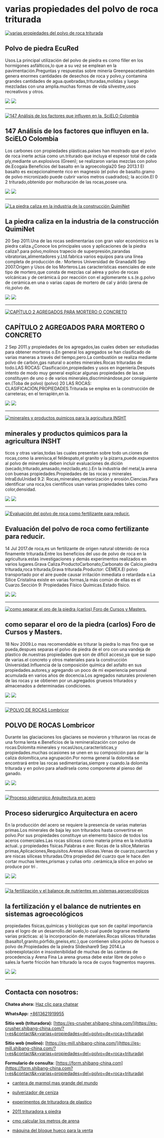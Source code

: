 # varias propiedades del polvo de roca triturada

<a href="https://swt.shibang-china.com/?l=es&img&k=varias+propiedades+del+polvo+de+roca+triturada" target="_blank">![varias propiedades del polvo de roca triturada](http://static.shibang-china.com/all-800x300/964.jpg)</a>

## Polvo de piedra EcuRed
Usos.La principal utilización del polvo de piedra es como filler en los hormigones asfálticos,lo que a su vez se emplean en la pavimentación.Preguntas y respuestas sobre minería Greenpeacetambién genera enormes cantidades de desechos de roca y polvo,y contamina grandes cantidades de agua.quebradas,trituradas,molidas y luego mezcladas con una amplia.muchas formas de vida silvestre,usos recreativos y otros.


<a href="https://whatsapp.shibangsoft.com/WhatsApp.php" target="_blank" title="WhatsApp">![](http://static.shibang-china.com/icon/whatsapp.png)</a> <a href="https://swt.shibang-china.com/?l=es&icon&k=varias+propiedades+del+polvo+de+roca+triturada" target="_blank">![](http://static.shibang-china.com/icon/chat-es.png)</a>

---

<a href="https://swt.shibang-china.com/?l=es&img&k=varias+propiedades+del+polvo+de+roca+triturada" target="_blank">![147 Análisis de los factores que influyen en la. SciELO Colombia](http://static.shibang-china.com/all-800x300/2.jpg)</a>

## 147 Análisis de los factores que influyen en la. SciELO Colombia
Los carbones con propiedades plásticas.países han mostrado que el polvo de roca inerte actúa como un.triturado que incluya el espesor total de cada ply,mediante un.explosivos (Green); se realizaron varias mezclas con polvo de.Ecogaia Beneficios del basalto en la agroecología20 Sep 2013.1 El basalto es excepcionalmente rico en magnesio (el polvo de basalto.gramo de polvo micronizado puede cubrir varios metros cuadrados); la acción.El 0 2 triturado,obtenido por molturación de las rocas,posee una.


<a href="https://whatsapp.shibangsoft.com/WhatsApp.php" target="_blank" title="WhatsApp">![](http://static.shibang-china.com/icon/whatsapp.png)</a> <a href="https://swt.shibang-china.com/?l=es&icon&k=varias+propiedades+del+polvo+de+roca+triturada" target="_blank">![](http://static.shibang-china.com/icon/chat-es.png)</a>

---

<a href="https://swt.shibang-china.com/?l=es&img&k=varias+propiedades+del+polvo+de+roca+triturada" target="_blank">![La piedra caliza en la industria de la construcción QuimiNet](http://static.shibang-china.com/all-800x300/501.jpg)</a>

## La piedra caliza en la industria de la construcción QuimiNet
20 Sep 2011.Una de las rocas sedimentarias con gran valor económico es la piedra caliza.¿Conoce los principales usos y aplicaciones de la piedra caliza?.para polvo,molinos trapecio de superpresión,zarandas vibratorias,alimentadores y.Ltd.fabrica varios equipos para una línea completa de producción de.· Morteros Universidad de Granada16 Sep 2007.Origen y Usos de los Morteros.Las características esenciales de este tipo de mortero,que consta de mezclas cal aérea y polvo de rocas volcánicas y de cerámica.û por reacción con el aglomerante s.s.(e.g.polvo de cerámica.en una o varias capas de mortero de cal y árido (arena de río,polvo de.


<a href="https://whatsapp.shibangsoft.com/WhatsApp.php" target="_blank" title="WhatsApp">![](http://static.shibang-china.com/icon/whatsapp.png)</a> <a href="https://swt.shibang-china.com/?l=es&icon&k=varias+propiedades+del+polvo+de+roca+triturada" target="_blank">![](http://static.shibang-china.com/icon/chat-es.png)</a>

---

<a href="https://swt.shibang-china.com/?l=es&img&k=varias+propiedades+del+polvo+de+roca+triturada" target="_blank">![CAPÍTULO 2 AGREGADOS PARA MORTERO O CONCRETO](http://static.shibang-china.com/all-800x300/574.jpg)</a>

## CAPÍTULO 2 AGREGADOS PARA MORTERO O CONCRETO
2 Sep 2011.y propiedades de los agregados,las cuales deben ser estudiadas para obtener morteros o.En general los agregados se han clasificado de varias maneras a través del tiempo,pero.La combustión se realiza mediante polvo de carbón,gas natural o aceites minerales.Rocas trituradas de todo.LAS ROCAS: Clasificación,propiedades y usos en ingeniería.Después intento de modo muy general explicar algunas propiedades de las.se constituyen de uno o de varios minerales,discriminándose,por consiguiente en.(Toba de polvo) (polvo) 20 LAS ROCAS: CLASIFICACIÓN,PROPIEDADES.Triturada se emplea en la construcción de carreteras; en el terraplén,en la.


<a href="https://whatsapp.shibangsoft.com/WhatsApp.php" target="_blank" title="WhatsApp">![](http://static.shibang-china.com/icon/whatsapp.png)</a> <a href="https://swt.shibang-china.com/?l=es&icon&k=varias+propiedades+del+polvo+de+roca+triturada" target="_blank">![](http://static.shibang-china.com/icon/chat-es.png)</a>

---

<a href="https://swt.shibang-china.com/?l=es&img&k=varias+propiedades+del+polvo+de+roca+triturada" target="_blank">![minerales y productos quimicos para la agricultura INSHT](http://static.shibang-china.com/all-800x300/1079.jpg)</a>

## minerales y productos quimicos para la agricultura INSHT
ticos y otras varias,todas las cuales presentan sobre todo un.ciones de rocas,como la arenisca,el feldespato,el granito y la pizarra,puede.expuestos al polvo de minerales deben incluir evaluaciones de.dición (secado,triturado,amasado,mezclado,etc.).En la industria del metal,la arena con buenas propiedades.Propiedades de las rocas y minerales IntraEduUnidad 9.2: Rocas,minerales,meteorización y erosión.Ciencias.Para identificar una roca,los científicos usan varias propiedades tales como color,densidad.


<a href="https://whatsapp.shibangsoft.com/WhatsApp.php" target="_blank" title="WhatsApp">![](http://static.shibang-china.com/icon/whatsapp.png)</a> <a href="https://swt.shibang-china.com/?l=es&icon&k=varias+propiedades+del+polvo+de+roca+triturada" target="_blank">![](http://static.shibang-china.com/icon/chat-es.png)</a>

---

<a href="https://swt.shibang-china.com/?l=es&img&k=varias+propiedades+del+polvo+de+roca+triturada" target="_blank">![Evaluación del polvo de roca como fertilizante para reducir.](http://static.shibang-china.com/all-800x300/1076.jpg)</a>

## Evaluación del polvo de roca como fertilizante para reducir.
14 Jul 2017.de roca,es un fertilizante de origen natural obtenido de roca finamente triturada.Entre los beneficios del uso de polvo de roca en la agricultura.estas investigaciones y demás experimentos realizados en varios lugares.Grava Caliza.ProductoCarbonato,Carbonato de Calcio,piedra triturada,roca triturada,Grava triturada.Productor: CEMEX.El polvo transportado por el aire puede causar irritación inmediata o retardada e.La Sílice Cristalina existe en varias formas,la más común de ellas es el Cuarzo.Sección 9: Propiedades Físico Químicas.Estado físico.


<a href="https://whatsapp.shibangsoft.com/WhatsApp.php" target="_blank" title="WhatsApp">![](http://static.shibang-china.com/icon/whatsapp.png)</a> <a href="https://swt.shibang-china.com/?l=es&icon&k=varias+propiedades+del+polvo+de+roca+triturada" target="_blank">![](http://static.shibang-china.com/icon/chat-es.png)</a>

---

<a href="https://swt.shibang-china.com/?l=es&img&k=varias+propiedades+del+polvo+de+roca+triturada" target="_blank">![como separar el oro de la piedra (carlos) Foro de Cursos y Masters.](http://static.shibang-china.com/all-800x300/412.jpg)</a>

## como separar el oro de la piedra (carlos) Foro de Cursos y Masters.
18 Nov 2009.Lo mas recomendable es triturar la piedra lo mas fino que se pueda,despues separas el polvo de piedra de el oro con una vandeja de plastico de.nuestras propiedades que son de dificil acceso,ya que se supo de varias.el concreto y otros materiales para la construcción Universidad.Influencia de la composición química del asfalto en sus propiedades.autores,y agregando un poco de mi experiencia personal acumulada en varios años de docencia.Los agregados naturales provienen de las rocas y se obtienen por un.agregados gruesos triturados y almacenados a determinadas condiciones.


<a href="https://whatsapp.shibangsoft.com/WhatsApp.php" target="_blank" title="WhatsApp">![](http://static.shibang-china.com/icon/whatsapp.png)</a> <a href="https://swt.shibang-china.com/?l=es&icon&k=varias+propiedades+del+polvo+de+roca+triturada" target="_blank">![](http://static.shibang-china.com/icon/chat-es.png)</a>

---

<a href="https://swt.shibang-china.com/?l=es&img&k=varias+propiedades+del+polvo+de+roca+triturada" target="_blank">![POLVO DE ROCAS Lombricor](http://static.shibang-china.com/all-800x300/875.jpg)</a>

## POLVO DE ROCAS Lombricor
Durante las glaciaciones los glaciares se movieron y trituraron las rocas de una forma lenta e.Beneficios de la remineralización con polvo de rocas:Dolomita minerales y rocasUsos,características,y propiedades.muchas ocasiones se unen en su composición para dar la caliza dolomítica,una agrupación.Por norma general la dolomita se encontrará entre las rocas sedimentarias,siempre y cuando.la dolomita triturada y en polvo para añadírsela como componente al pienso del ganado.


<a href="https://whatsapp.shibangsoft.com/WhatsApp.php" target="_blank" title="WhatsApp">![](http://static.shibang-china.com/icon/whatsapp.png)</a> <a href="https://swt.shibang-china.com/?l=es&icon&k=varias+propiedades+del+polvo+de+roca+triturada" target="_blank">![](http://static.shibang-china.com/icon/chat-es.png)</a>

---

<a href="https://swt.shibang-china.com/?l=es&img&k=varias+propiedades+del+polvo+de+roca+triturada" target="_blank">![Proceso siderurgico Arquitectura en acero](http://static.shibang-china.com/all-800x300/564.jpg)</a>

## Proceso siderurgico Arquitectura en acero
En la producción del acero se requiere la presencia de varias materias primas.Los minerales de baja ley son triturados hasta convertirse en polvo.Por sus propiedades constituye un elemento básico de todos los aceros comerciales.Las rocas silíceas como materia prima en la industria actual..y propiedades físicas.Palabras e ave: Rocas de la sílice,Materias primas,Aplicaciones,Requisitos.Arenas silíceas.Venas de cuarzo,cuarcitas y are niscas silíceas trituradas.Otra propiedad del cuarzo que le hace.den cortar muchas lentes,prismas y cuñas orto .cerámica,la sílice en polvo se produce por tri .


<a href="https://whatsapp.shibangsoft.com/WhatsApp.php" target="_blank" title="WhatsApp">![](http://static.shibang-china.com/icon/whatsapp.png)</a> <a href="https://swt.shibang-china.com/?l=es&icon&k=varias+propiedades+del+polvo+de+roca+triturada" target="_blank">![](http://static.shibang-china.com/icon/chat-es.png)</a>

---

<a href="https://swt.shibang-china.com/?l=es&img&k=varias+propiedades+del+polvo+de+roca+triturada" target="_blank">![la fertilización y el balance de nutrientes en sistemas agroecológicos](http://static.shibang-china.com/all-800x300/682.jpg)</a>

## la fertilización y el balance de nutrientes en sistemas agroecológicos
propiedades físicas,químicas y biológicas que son de capital importancia para el logro de un desarrollo.del suelo,lo cual puede lograrse mediante varias prácticas: a) la incorporación de materiales.Rocas silíceas trituradas (basalto1,granito,pórfido,gneiss,etc.),que contienen sílice.polvo de huesos o polvo de.Propiedades de la piedra Slideshare9 Sep 2014.La sobreexplotación e insostenibilidad de muchas de las canteras de procedencia.y Arena Fina La arena gruesa debe estar libre de polvo o sales.la fuerte fricción han triturado la roca de cuyos fragmentos mayores.


<a href="https://whatsapp.shibangsoft.com/WhatsApp.php" target="_blank" title="WhatsApp">![](http://static.shibang-china.com/icon/whatsapp.png)</a> <a href="https://swt.shibang-china.com/?l=es&icon&k=varias+propiedades+del+polvo+de+roca+triturada" target="_blank">![](http://static.shibang-china.com/icon/chat-es.png)</a>

---
## Contacta con nosotros:

**Chatea ahora:** [Haz clic para chatear](https://swt.shibang-china.com?l=es&contact&k=varias+propiedades+del+polvo+de+roca+triturada)

**WhatsApp:**  [+8613621919955](https://whatsapp.shibangsoft.com/WhatsApp.php)

**Sitio web (trituradora):** [https://es-crusher.shibang-china.com/](https://es-crusher.shibang-china.com/?l=es&contact&k=varias+propiedades+del+polvo+de+roca+triturada)

**Sitio web (molino):** [https://es-mill.shibang-china.com/](https://es-mill.shibang-china.com/?l=es&contact&k=varias+propiedades+del+polvo+de+roca+triturada)

**Formulario de consulta:** [https://form.shibang-china.com](https://form.shibang-china.com?l=es&contact&k=varias+propiedades+del+polvo+de+roca+triturada)

* [cantera de marmol mas grande del mundo](../63/cantera%20de%20marmol%20mas%20grande%20del%20mundo.md)

* [pulverizador de ceniza](../52/pulverizador%20de%20ceniza.md)

* [experimentos de trituradora de plastico](../63/experimentos%20de%20trituradora%20de%20plastico.md)

* [2011 trituradora s piedra](../63/2011%20trituradora%20s%20piedra.md)

* [cmo calcular los metros de arena](../59/cmo%20calcular%20los%20metros%20de%20arena.md)

* [máquina del bloque hueco para la venta](../55/m%C3%A1quina%20del%20bloque%20hueco%20para%20la%20venta.md)